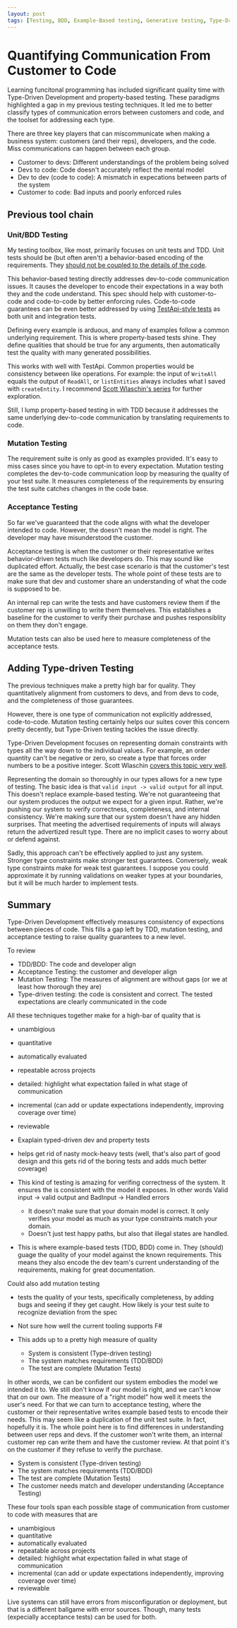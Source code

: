 ```yaml
---
layout: post
tags: [Testing, BDD, Example-Based testing, Generative testing, Type-Driven Development]
---
```


 <!-- # Complementary Roles of Example-based and Generative Testing -->
# Quantifying Communication From Customer to Code

Learning funcitonal programming has included significant quality time with Type-Driven Development and property-based testing. These paradigms highlighted a gap in my previous testing techniques. It led me to better classify types of communication errors between customers and code, and the toolset for addressing each type.

There are three key players that can miscommunicate when making a business system: customers (and their reps), developers, and the code. Miss communications can happen between each group.
- Customer to devs: Different understandings of the problem being solved
- Devs to code: Code doesn't accurately reflect the mental model
- Dev to dev (code to code): A mismatch in expecations between parts of the system
- Customer to code: Bad inputs and poorly enforced rules

## Previous tool chain

### Unit/BDD Testing
My testing toolbox, like most, primarily focuses on unit tests and TDD. Unit tests should be (but often aren't) a behavior-based encoding of the requirements. They [should not be coupled to the details of the code](https://codewithspoon.com/2019/12/stop-corrupting-yourself-test-against-abstractions/).

This behavior-based testing directly addresses dev-to-code communication issues. It causes the developer to encode their expectations in a way both they and the code understand. This spec should help with customer-to-code and code-to-code by better enforcing rules. Code-to-code guarantees can be even better addressed by using [TestApi-style tests](https://codewithspoon.com/2019/12/stop-corrupting-yourself-test-against-abstractions/) as both unit and integration tests.

Defining every example is arduous, and many of examples follow a common underlying requirement. This is where property-based tests shine. They define qualities that should be true for any arguments, then automatically test the quality with many generated possibilities.

This works with well with TestApi. Common properties would be consistency between like operations. For example: the input of `WriteAll` equals the output of `ReadAll`, or `listEntities` always includes what I saved with `createEntity`. I recommend [Scott Wlaschin's series](https://fsharpforfunandprofit.com/posts/property-based-testing/) for further exploration.

Still, I lump property-based testing in with TDD because it addresses the same underlying dev-to-code communication by translating requirements to code.

### Mutation Testing
The requirement suite is only as good as examples provided. It's easy to miss cases since you have to opt-in to every expectation. Mutation testing completes the dev-to-code communication loop by measuring the quality of your test suite. It measures completeness of the requirements by ensuring the test suite catches changes in the code base.

### Acceptance Testing

So far we've guaranteed that the code aligns with what the developer intended to code. However, the doesn't mean the model is right. The developer may have misunderstood the customer.

Acceptance testing is when the customer or their representative writes behavior-driven tests much like developers do. This may sound like duplicated effort. Actually, the best case scenario is that the customer's test are the same as the developer tests. The whole point of these tests are to make sure that dev and customer share an understanding of what the code is supposed to be.

An internal rep can write the tests and have customers review them if the customer rep is unwilling to write them themselves. This establishes a baseline for the customer to verify their purchase and pushes responsiblity on them they don't engage.

Mutation tests can also be used here to measure completeness of the acceptance tests. 

## Adding Type-driven Testing

The previous techniques make a pretty high bar for quality. They quantitatively alignment from customers to devs, and from devs to code, and the completeness of those guarantees.

However, there is one type of communication not explicitly addressed, code-to-code. Mutation testing certainly helps our suites cover this concern pretty decently, but Type-Driven testing tackles the issue directly.

Type-Driven Development focuses on representing domain constraints with types all the way down to the individual values. For example, an order quantity can't be negative or zero, so create a type that forces order numbers to be a positive integer. Scott Wlaschin [covers this topic very well](https://www.youtube.com/watch?v=Up7LcbGZFuo).

Representing the domain so thoroughly in our types allows for a new type of testing. The basic idea is that `valid input -> valid output` for all input. This doesn't replace example-based testing. We're not guaranteeing that our system produces the output we expect for a given input. Rather, we're pushing our system to verify correctness, completeness, and internal consistency. We're making sure that our system doesn't have any hidden surprises. That meeting the advertised requirements of inputs will always return the advertized result type. There are no implicit cases to worry about or defend against.

Sadly, this approach can't be effectively applied to just any system. Stronger type constraints make stronger test guarantees. Conversely, weak type constraints make for weak test guarantees. I suppose you could approximate it by running validations on weaker types at your boundaries, but it will be much harder to implement tests. 


## Summary

Type-Driven Development effectively measures consistency of expections between pieces of code. This fills a gap left by TDD, mutation testing, and acceptance testing to raise quality guarantees to a new level. 

To review
- TDD/BDD: The code and developer align
- Acceptance Testing: the customer and developer align
- Mutation Testing: The measures of alignment are without gaps (or we at least how thorough they are)
- Type-driven testing: the code is consistent and correct. The tested expectations are clearly communicated in the code

All these techniques together make for a high-bar of quality that is 
- unambigious
- quantitative
- automatically evaluated
- repeatable across projects
- detailed: highlight what expectation failed in what stage of communication
- incremental (can add or update expectations independently, improving coverage over time)
- reviewable







- Exaplain typed-driven dev and property tests
- helps get rid of nasty mock-heavy tests (well, that's also part of good design and this gets rid of the boring tests and adds much better coverage)
- This kind of testing is amazing for verifing correctness of the system. It ensures the is consistent with the model it exposes. In other words Valid input -> valid output and BadInput -> Handled errors
  - It doesn't make sure that your domain model is correct. It only verifies your model as much as your type constraints match your domain.
  - Doesn't just test happy paths, but also that illegal states are handled.
- This is where example-based tests (TDD, BDD) come in. They (should) guage the quality of your model against the known requirements. This means they also encode the dev team's current understanding of the requirements, making for great documentation.


Could also add mutation testing
- tests the quality of your tests, specifically completeness, by adding bugs and seeing if they get caught. How likely is your test suite to recognize deviation from the spec
- Not sure how well the current tooling supports F#


- This adds up to a pretty high measure of quality
  - System is consistent (Type-driven testing) 
  - The system matches requirements (TDD/BDD)
  - The test are complete (Mutation Tests)

In other words, we can be confident our system embodies the model we intended it to. 
We still don't know if our model is right, and we can't know that on our own. The measure of a "right model" how well it meets the user's need. For that we can turn to acceptance testing, where the customer or their representative writes example based tests to encode their needs. This may seem like a duplication of the unit test suite. In fact, hopefully it is. The whole point here is to find differences in understanding between user reps and devs. If the customer won't write them, an internal customer rep can write them and have the customer review. At that point it's on the customer if they refuse to verify the purchase.

- System is consistent (Type-driven testing) 
- The system matches requirements (TDD/BDD)
- The test are complete (Mutation Tests)
- The customer needs match and developer understanding (Acceptance Testing)

These four tools span each possible stage of communication from customer to code with measures that are
- unambigious
- quantitative
- automatically evaluated
- repeatable across projects
- detailed: highlight what expectation failed in what stage of communication
- incremental (can add or update expectations independently, improving coverage over time)
- reviewable

Live systems can still have errors from misconfiguration or deployment, but that is a different ballgame with error sources. Though, many tests (expecially acceptance tests) can be used for both.

<!-- Also need system tests that ensure correct configuration-->

<!-- Make sure I understand clojure tests. I thought it would auto-create generators based on a spec, but i'm not sure anymore -->